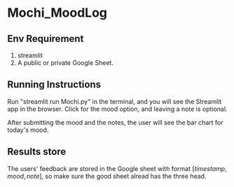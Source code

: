 # Mochi_MoodLog

## Env Requirement
 1. streamlit
 2. A public or private Google Sheet.

## Running Instructions
Run "streamlit run Mochi.py" in the terminal, and you will see the Streamlit app in the browser.
Click for the mood option, and leaving a note is optional.

After submitting the mood and the notes, the user will see the bar chart for today's mood.


## Results store
The users' feedback are stored in the Google sheet with format $[timestamp, mood, note]$, so make sure the good sheet alread has the three head.
